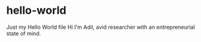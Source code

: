 # hello-world
Just my Hello World file
Hi I'm Adil, avid researcher with an entrepreneurial state of mind.

